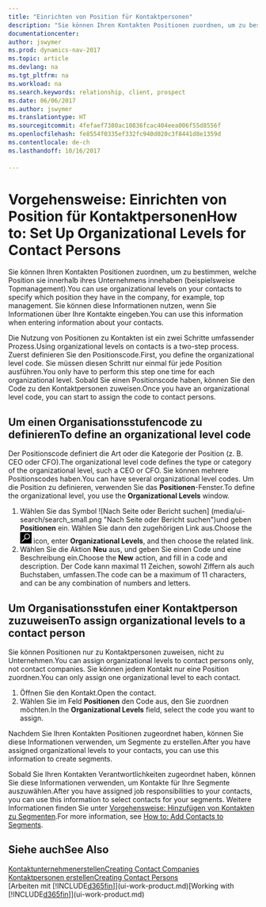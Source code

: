 ```yaml
---
title: "Einrichten von Position für Kontaktpersonen"
description: "Sie können Ihren Kontakten Positionen zuordnen, um zu bestimmen, welche Position sie innerhalb ihres Unternehmens innehaben (beispielsweise Topmanagement)."
documentationcenter: 
author: jswymer
ms.prod: dynamics-nav-2017
ms.topic: article
ms.devlang: na
ms.tgt_pltfrm: na
ms.workload: na
ms.search.keywords: relationship, client, prospect
ms.date: 06/06/2017
ms.author: jswymer
ms.translationtype: HT
ms.sourcegitcommit: 4fefaef7380ac10836fcac404eea006f55d8556f
ms.openlocfilehash: fe8554f0335ef332fc940d020c3f8441d8e1359d
ms.contentlocale: de-ch
ms.lasthandoff: 10/16/2017

---
```

# <a name="how-to-set-up-organizational-levels-for-contact-persons"></a><span data-ttu-id="2d96b-103">Vorgehensweise: Einrichten von Position für Kontaktpersonen</span><span class="sxs-lookup"><span data-stu-id="2d96b-103">How to: Set Up Organizational Levels for Contact Persons</span></span>
<span data-ttu-id="2d96b-104">Sie können Ihren Kontakten Positionen zuordnen, um zu bestimmen, welche Position sie innerhalb ihres Unternehmens innehaben (beispielsweise Topmanagement).</span><span class="sxs-lookup"><span data-stu-id="2d96b-104">You can use organizational levels on your contacts to specify which position they have in the company, for example, top management.</span></span> <span data-ttu-id="2d96b-105">Sie können diese Informationen nutzen, wenn Sie Informationen über Ihre Kontakte eingeben.</span><span class="sxs-lookup"><span data-stu-id="2d96b-105">You can use this information when entering information about your contacts.</span></span>

<span data-ttu-id="2d96b-106">Die Nutzung von Positionen zu Kontakten ist ein zwei Schritte umfassender Prozess.</span><span class="sxs-lookup"><span data-stu-id="2d96b-106">Using organizational levels on contacts is a two-step process.</span></span> <span data-ttu-id="2d96b-107">Zuerst definieren Sie den Positionscode.</span><span class="sxs-lookup"><span data-stu-id="2d96b-107">First, you define the organizational level code.</span></span> <span data-ttu-id="2d96b-108">Sie müssen diesen Schritt nur einmal für jede Position ausführen.</span><span class="sxs-lookup"><span data-stu-id="2d96b-108">You only have to perform this step one time for each organizational level.</span></span> <span data-ttu-id="2d96b-109">Sobald Sie einen Positionscode haben, können Sie den Code zu den Kontaktpersonen zuweisen.</span><span class="sxs-lookup"><span data-stu-id="2d96b-109">Once you have an organizational level code, you can start to assign the code to contact persons.</span></span>

## <a name="to-define-an-organizational-level-code"></a><span data-ttu-id="2d96b-110">Um einen Organisationsstufencode zu definieren</span><span class="sxs-lookup"><span data-stu-id="2d96b-110">To define an organizational level code</span></span>
<span data-ttu-id="2d96b-111">Der Positionscode definiert die Art oder die Kategorie der Position (z. B. CEO oder CFO).</span><span class="sxs-lookup"><span data-stu-id="2d96b-111">The organizational level code defines the type or category of the organizational level, such a CEO  or CFO.</span></span> <span data-ttu-id="2d96b-112">Sie können mehrere Positionscodes haben.</span><span class="sxs-lookup"><span data-stu-id="2d96b-112">You can have several organizational level codes.</span></span> <span data-ttu-id="2d96b-113">Um die Position zu definieren, verwenden Sie das **Positionen**-Fenster.</span><span class="sxs-lookup"><span data-stu-id="2d96b-113">To define the organizational level, you use the **Organizational Levels** window.</span></span>

1. <span data-ttu-id="2d96b-114">Wählen Sie das Symbol ![Nach Seite oder Bericht suchen] (media/ui-search/search_small.png "Nach Seite oder Bericht suchen")und geben **Positionen** ein. Wählen Sie dann den zugehörigen Link aus.</span><span class="sxs-lookup"><span data-stu-id="2d96b-114">Choose the ![Search for Page or Report](media/ui-search/search_small.png "Search for Page or Report icon") icon, enter **Organizational Levels**, and then choose the related link.</span></span>
2. <span data-ttu-id="2d96b-115">Wählen Sie die Aktion **Neu** aus, und geben Sie einen Code und eine Beschreibung ein.</span><span class="sxs-lookup"><span data-stu-id="2d96b-115">Choose the **New** action, and fill in a code and description.</span></span> <span data-ttu-id="2d96b-116">Der Code kann maximal 11 Zeichen, sowohl Ziffern als auch Buchstaben, umfassen.</span><span class="sxs-lookup"><span data-stu-id="2d96b-116">The code can be a maximum of 11 characters, and can be any combination of numbers and letters.</span></span>

## <a name="to-assign-organizational-levels-to-a-contact-person"></a><span data-ttu-id="2d96b-117">Um Organisationsstufen einer Kontaktperson zuzuweisen</span><span class="sxs-lookup"><span data-stu-id="2d96b-117">To assign organizational levels to a contact person</span></span>
<span data-ttu-id="2d96b-118">Sie können Positionen nur zu Kontaktpersonen zuweisen, nicht zu Unternehmen.</span><span class="sxs-lookup"><span data-stu-id="2d96b-118">You can assign organizational levels to contact persons only, not contact companies.</span></span> <span data-ttu-id="2d96b-119">Sie können jedem Kontakt nur eine Position zuordnen.</span><span class="sxs-lookup"><span data-stu-id="2d96b-119">You can only assign one organizational level to each contact.</span></span>

1. <span data-ttu-id="2d96b-120">Öffnen Sie den Kontakt.</span><span class="sxs-lookup"><span data-stu-id="2d96b-120">Open the contact.</span></span>
2. <span data-ttu-id="2d96b-121">Wählen Sie im Feld **Positionen** den Code aus, den Sie zuordnen möchten.</span><span class="sxs-lookup"><span data-stu-id="2d96b-121">In the **Organizational Levels** field, select the code you want to assign.</span></span>

<span data-ttu-id="2d96b-122">Nachdem Sie Ihren Kontakten Positionen zugeordnet haben, können Sie diese Informationen verwenden, um Segmente zu erstellen.</span><span class="sxs-lookup"><span data-stu-id="2d96b-122">After you have assigned organizational levels to your contacts, you can use this information to create segments.</span></span>

<span data-ttu-id="2d96b-123">Sobald Sie Ihren Kontakten Verantwortlichkeiten zugeordnet haben, können Sie diese Informationen verwenden, um Kontakte für Ihre Segmente auszuwählen.</span><span class="sxs-lookup"><span data-stu-id="2d96b-123">After you have assigned job responsibilities to your contacts, you can use this information to select contacts for your segments.</span></span> <span data-ttu-id="2d96b-124">Weitere Informationen finden Sie unter [Vorgehensweise: Hinzufügen von Kontakten zu Segmenten](marketing-add-contact-segment.md).</span><span class="sxs-lookup"><span data-stu-id="2d96b-124">For more information, see [How to: Add Contacts to Segments](marketing-add-contact-segment.md).</span></span>

## <a name="see-also"></a><span data-ttu-id="2d96b-125">Siehe auch</span><span class="sxs-lookup"><span data-stu-id="2d96b-125">See Also</span></span>
[<span data-ttu-id="2d96b-126">Kontaktunternehmenerstellen</span><span class="sxs-lookup"><span data-stu-id="2d96b-126">Creating Contact Companies</span></span>](marketing-create-contact-companies.md)  
[<span data-ttu-id="2d96b-127">Kontaktpersonen erstellen</span><span class="sxs-lookup"><span data-stu-id="2d96b-127">Creating Contact Persons</span></span>](marketing-create-contact-persons.md)  
<span data-ttu-id="2d96b-128">[Arbeiten mit [!INCLUDE[d365fin](includes/d365fin_md.md)]](ui-work-product.md)</span><span class="sxs-lookup"><span data-stu-id="2d96b-128">[Working with [!INCLUDE[d365fin](includes/d365fin_md.md)]](ui-work-product.md)</span></span>  

